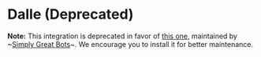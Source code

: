 # Dalle (Deprecated)

**Note:** This integration is deprecated in favor of [this one](https://app.botpress.cloud/hub/integrations/intver_01HX9TS0ZX98NAE1AR3D2QBPKM), maintained by ~[Simply Great Bots](https://app.botpress.cloud/simplygreatbots)~. We encourage you to install it for better maintenance.
